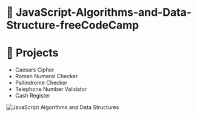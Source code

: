 # 📖 JavaScript-Algorithms-and-Data-Structure-freeCodeCamp

# 👣 Projects
* Caesars Cipher
* Roman Numeral Checker
* Pallindrome Checker
* Telephone Number Validator
* Cash Register

![JavaScript Algorithms and Data Structures](https://github.com/IC-XC/JavaScript-Algorithms-and-Data-Structure-freeCodeCamp/assets/86513555/b0be88e3-690f-48b4-ac27-ac5130d42c91)
